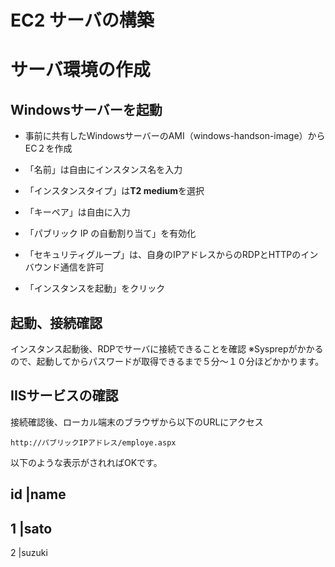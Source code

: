 # EC2 サーバの構築

# サーバ環境の作成

## Windowsサーバーを起動
- 事前に共有したWindowsサーバーのAMI（windows-handson-image）からEC２を作成
- 「名前」は自由にインスタンス名を入力
- 「インスタンスタイプ」は**T2 medium**を選択
- 「キーペア」は自由に入力
- 「パブリック IP の自動割り当て」を有効化
- 「セキュリティグループ」は、自身のIPアドレスからのRDPとHTTPのインバウンド通信を許可

- 「インスタンスを起動」をクリック

## 起動、接続確認
インスタンス起動後、RDPでサーバに接続できることを確認
※Sysprepがかかるので、起動してからパスワードが取得できるまで５分〜１０分ほどかかります。

## IISサービスの確認
接続確認後、ローカル端末のブラウザから以下のURLにアクセス
```
http://パブリックIPアドレス/employe.aspx
```
以下のような表示がされればOKです。

id	|name
-----------
1	  |sato
-----------
2	  |suzuki


